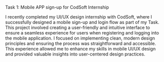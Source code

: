 Task 1: Mobile APP sign-up for CodSoft Internship


I recently completed my UI/UX design internship with CodSoft, where I successfully designed a mobile sign-up and login flow as part of my Task. This project involved creating a user-friendly and intuitive interface to ensure a seamless experience for users when registering and logging into the mobile application. I focused on implementing clean, modern design principles and ensuring the process was straightforward and accessible. This experience allowed me to enhance my skills in mobile UI/UX design and provided valuable insights into user-centered design practices.
